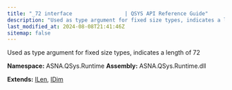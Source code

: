 ```yaml
---
title: "_72 interface                 | QSYS API Reference Guide"
description: "Used as type argument for fixed size types, indicates a length of 72  "
last_modified_at: 2024-08-08T21:41:46Z
sitemap: false
---
```


Used as type argument for fixed size types, indicates a length of 72 

**Namespace:** ASNA.QSys.Runtime
**Assembly:** ASNA.QSys.Runtime.dll

**Extends:** [ILen](/reference/runtime/qsys-runtime/i-len.html), [IDim](/reference/runtime/qsys-runtime/i-dim.html)
<br>
<br>
